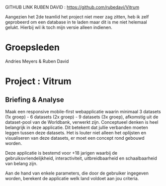 GITHUB LINK RUBEN DAVID : https://github.com/rubedavi/Vitrum

Aangezien het 2de teamlid het project niet meer zag zitten, heb ik zelf geprobeerd om een database in te laden maar dit is me niet helemaal gelukt. Hierbij wil ik toch mijn versie alleen indienen.


# Groepsleden
Andries Meyers & Ruben David
# 
# Project : Vitrum
## Briefing & Analyse
<p>Maak een responsive mobile-first webapplicatie waarin minimaal 3 datasets (1x groep) - 6 datasets (2x groep) - 9 datasets (3x groep), afkomstig uit de dataset-pool van de Worldbank, verwerkt zijn. Conceptueel denken is heel belangrijk in deze applicatie. Dit betekent dat jullie verbanden moeten leggen tussen deze datasets. Het is louter niet alleen het oplijsten en visualiseren van deze datasets, er moet een concept rond gebouwd worden.

Deze applicatie is bestemd voor +18 jarigen waarbij de gebruiksvriendelijkheid, interactiviteit, uitbreidbaarheid en schaalbaarheid van belang zijn.<p>

Aan de hand van enkele parameters, die door de gebruiker ingegeven worden, berekent de applicatie welk land voldoet aan jou criteria. 




